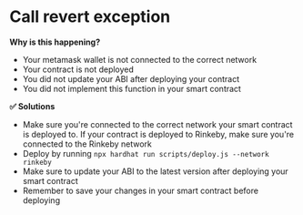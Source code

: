 # Call revert exception

**Why is this happening?**
* Your metamask wallet is not connected to the correct network
* Your contract is not deployed
* You did not update your ABI after deploying your contract
* You did not implement this function in your smart contract

**✅ Solutions**
* Make sure you're connected to the correct network your smart contract is deployed to. If your contract is deployed to Rinkeby, make sure you're connected to the Rinkeby network
* Deploy by running `npx hardhat run scripts/deploy.js --network rinkeby`
* Make sure to update your ABI to the latest version after deploying your smart contract
* Remember to save your changes in your smart contract before deploying
